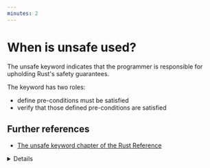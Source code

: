 ```yaml
---
minutes: 2
---
```


# When is unsafe used?

The unsafe keyword indicates that the programmer is responsible for upholding
Rust's safety guarantees.

The keyword has two roles:

- define pre-conditions must be satisfied
- verify that those defined pre-conditions are satisfied

## Further references

- [The unsafe keyword chapter of the Rust Reference](https://doc.rust-lang.org/reference/unsafe-keyword.html)

<details>

Places where pre-conditions can be defined (Role 1)

- [unsafe functions] (`unsafe fn { ... }`). Example: `get_unchecked` method on
  slices, which requires callers to verify that the index is in-bounds.
- unsafe traits (`unsafe trait`). Examples: [`Send`] and [`Sync`] marker traits
  in the standard library.

Places where pre-conditions must be satisfied (Role 2)

- unsafe blocks (`unafe { ... }`)
- implementing unsafe traits (`unsafe impl`)
- access external items (`unsafe extern`)
- adding
  [unsafe attributes](https://doc.rust-lang.org/reference/attributes.html) o an
  item. Examples: [`export_name`], [`link_section`] and [`no_mangle`]. Usage:
  `#[unsafe(no_mangle)]`

[unsafe functions]: https://doc.rust-lang.org/reference/unsafe-keyword.html#unsafe-functions-unsafe-fn
[unsafe traits]: https://doc.rust-lang.org/reference/unsafe-keyword.html#unsafe-traits-unsafe-trait
[`export_name`]: https://doc.rust-lang.org/reference/abi.html#the-export_name-attribute
[`link_section`]: https://doc.rust-lang.org/reference/abi.html#the-link_section-attribute
[`no_mangle`]: https://doc.rust-lang.org/reference/abi.html#the-no_mangle-attribute
[`Send`]: https://doc.rust-lang.org/std/marker/trait.Send.html
[`Sync`]: https://doc.rust-lang.org/std/marker/trait.Sync.html

</details>

